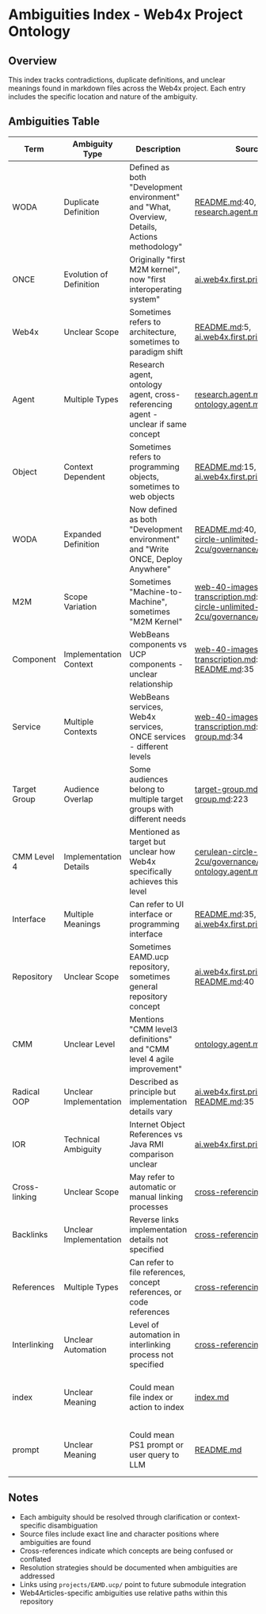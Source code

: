 # Ambiguities Index - Web4x Project Ontology

## Overview
This index tracks contradictions, duplicate definitions, and unclear meanings found in markdown files across the Web4x project. Each entry includes the specific location and nature of the ambiguity.

## Ambiguities Table

| Term | Ambiguity Type | Description | Source File | Line | Character | Cross-Reference |
|------|----------------|-------------|-------------|------|-----------|-----------------|
| WODA | Duplicate Definition | Defined as both "Development environment" and "What, Overview, Details, Actions methodology" | [README.md](projects/EAMD.ucp/md-wiki/README.md#4-woda---the-development-environment):40, [research.agent.md](projects/EAMD.ucp/md-wiki/AI.Agent.setup/research.agent.md#woda-methodology-implementation):3 | 40, 3 | 1, 1 | [Development](#development) vs [Methodology](#methodology) |
| ONCE | Evolution of Definition | Originally "first M2M kernel", now "first interoperating system" | [ai.web4x.first.principles.md](projects/EAMD.ucp/md-wiki/ai.web4x.first.principles.md#once-as-the-web4x-differentiator) | 12-15 | 1-50 | [Historical](#historical) vs [Current](#current) |
| Web4x | Unclear Scope | Sometimes refers to architecture, sometimes to paradigm shift | [README.md](projects/EAMD.ucp/md-wiki/README.md#the-paradigm-shift-from-functional-to-object-oriented-web):5, [ai.web4x.first.principles.md](projects/EAMD.ucp/md-wiki/ai.web4x.first.principles.md#web4x-definition--evolution):8 | 5, 8 | 1, 1 | [Architecture](#architecture) vs [Paradigm](#paradigm) |
| Agent | Multiple Types | Research agent, ontology agent, cross-referencing agent - unclear if same concept | [research.agent.md](projects/EAMD.ucp/md-wiki/AI.Agent.setup/research.agent.md#research-agent-definition):1, [ontology.agent.md](projects/EAMD.ucp/Documentation/ontology.agent.md):1 | 1, 1 | 1, 1 | [Different Agent Types](#agent-types) |
| Object | Context Dependent | Sometimes refers to programming objects, sometimes to web objects | [README.md](projects/EAMD.ucp/md-wiki/README.md#the-core-shift):15, [ai.web4x.first.principles.md](projects/EAMD.ucp/md-wiki/ai.web4x.first.principles.md#1-radical-object-oriented-programming-radical-oop):30 | 15, 30 | 1, 1 | [Programming](#programming) vs [Web Objects](#web-objects) |
| WODA | Expanded Definition | Now defined as both "Development environment" and "Write ONCE, Deploy Anywhere" | [README.md](projects/EAMD.ucp/md-wiki/README.md#4-woda---the-development-environment):40, [cerulean-circle-unlimited-2cu/governance/glossary.md](projects/EAMD.ucp/md-wiki/cerulean-circle-unlimited-2cu/cerulean-circle-unlimited-2cu/governance/glossary.md):17 | 40, 17 | 1, 1 | [Development Environment](#development-environment) vs [Write ONCE Deploy Anywhere](#write-once-deploy-anywhere) |
| M2M | Scope Variation | Sometimes "Machine-to-Machine", sometimes "M2M Kernel" | [web-40-images-transcription.md](projects/EAMD.ucp/md-wiki/web-40-images-transcription.md#m2m-kernel):271, [cerulean-circle-unlimited-2cu/governance/glossary.md](projects/EAMD.ucp/md-wiki/cerulean-circle-unlimited-2cu/cerulean-circle-unlimited-2cu/governance/glossary.md):14 | 271, 57 | 1, 1 | [Communication Protocol](#communication-protocol) vs [System Kernel](#system-kernel) |
| Component | Implementation Context | WebBeans components vs UCP components - unclear relationship | [web-40-images-transcription.md](projects/EAMD.ucp/md-wiki/web-40-images-transcription.md#webbeans-framework-documentation):415, [README.md](projects/EAMD.ucp/md-wiki/README.md#2-ucp---the-component-architecture):35 | 415, 35 | 1, 1 | [WebBeans Framework](#webbeans-framework) vs [UCP Architecture](#ucp-architecture) |
| Service | Multiple Contexts | WebBeans services, Web4x services, ONCE services - different levels | [web-40-images-transcription.md](projects/EAMD.ucp/md-wiki/web-40-images-transcription.md#service-registration):447, [target-group.md](projects/EAMD.ucp/md-wiki/target-group.md#web4x-developers--practitioners):34 | 447, 34 | 1, 1 | [Framework Services](#framework-services) vs [Business Services](#business-services) |
| Target Group | Audience Overlap | Some audiences belong to multiple target groups with different needs | [target-group.md](projects/EAMD.ucp/md-wiki/target-group.md#primary-target-groups):5, [target-group.md](projects/EAMD.ucp/md-wiki/target-group.md#content-organization-strategy):223 | 5, 223 | 1, 1 | [Single Classification](#single-classification) vs [Multiple Roles](#multiple-roles) |
| CMM Level 4 | Implementation Details | Mentioned as target but unclear how Web4x specifically achieves this level | [cerulean-circle-unlimited-2cu/governance/glossary.md](projects/EAMD.ucp/md-wiki/cerulean-circle-unlimited-2cu/cerulean-circle-unlimited-2cu/governance/glossary.md):31, [ontology.agent.md](projects/EAMD.ucp/Documentation/ontology.agent.md):4 | 31, 4 | 1, 1 | [Theoretical Target](#theoretical-target) vs [Practical Implementation](#practical-implementation) |
| Interface | Multiple Meanings | Can refer to UI interface or programming interface | [README.md](projects/EAMD.ucp/md-wiki/README.md#2-ucp---the-component-architecture):35, [ai.web4x.first.principles.md](projects/EAMD.ucp/md-wiki/ai.web4x.first.principles.md#1-radical-object-oriented-programming-radical-oop):35 | 35, 35 | 1, 1 | [UI](#ui) vs [Programming Interface](#programming-interface) |
| Repository | Unclear Scope | Sometimes EAMD.ucp repository, sometimes general repository concept | [ai.web4x.first.principles.md](projects/EAMD.ucp/md-wiki/ai.web4x.first.principles.md#enterprise-proven-foundation):20, [README.md](projects/EAMD.ucp/md-wiki/README.md#3-eamd-ucp---the-foundation-repository):40 | 20, 40 | 1, 1 | [Specific](#specific) vs [General](#general) |
| CMM | Unclear Level | Mentions "CMM level3 definitions" and "CMM level 4 agile improvement" | [ontology.agent.md](projects/EAMD.ucp/Documentation/ontology.agent.md) | 4 | 1 | [Level 3](#level-3) vs [Level 4](#level-4) |
| Radical OOP | Unclear Implementation | Described as principle but implementation details vary | [ai.web4x.first.principles.md](projects/EAMD.ucp/md-wiki/ai.web4x.first.principles.md#1-radical-object-oriented-programming-radical-oop):30, [README.md](projects/EAMD.ucp/md-wiki/README.md#the-paradigm-shift-from-functional-to-object-oriented-web):35 | 30, 35 | 1, 1 | [Principle](#principle) vs [Implementation](#implementation) |
| IOR | Technical Ambiguity | Internet Object References vs Java RMI comparison unclear | [ai.web4x.first.principles.md](projects/EAMD.ucp/md-wiki/ai.web4x.first.principles.md#2-internet-object-references-ior):45 | 45 | 1 | [Web](#web) vs [Java RMI](#java-rmi) |
| Cross-linking | Unclear Scope | May refer to automatic or manual linking processes | [cross-referencing.agent.md](projects/EAMD.ucp/Documentation/cross-referencing.agent.md):1 | 1 | 1 | [Automatic](#automatic) vs [Manual](#manual) |
| Backlinks | Unclear Implementation | Reverse links implementation details not specified | [cross-referencing.agent.md](projects/EAMD.ucp/Documentation/cross-referencing.agent.md):1 | 1 | 1 | [Implementation](#implementation) vs [Concept](#concept) |
| References | Multiple Types | Can refer to file references, concept references, or code references | [cross-referencing.agent.md](projects/EAMD.ucp/Documentation/cross-referencing.agent.md):1 | 1 | 1 | [File](#file) vs [Concept](#concept) vs [Code](#code) |
| Interlinking | Unclear Automation | Level of automation in interlinking process not specified | [cross-referencing.agent.md](projects/EAMD.ucp/Documentation/cross-referencing.agent.md):1 | 1 | 1 | [Automatic](#automatic) vs [Semi-automatic](#semi-automatic) |
| index | Unclear Meaning | Could mean file index or action to index | [index.md](../../index.md) | 1 | 1 | Use context-specific disambiguation and cross-links |
| prompt | Unclear Meaning | Could mean PS1 prompt or user query to LLM | [README.md](../../README.md) | 131 | 1 | Clarify by prefixing with Shell Prompt vs. User Prompt |

## Notes
- Each ambiguity should be resolved through clarification or context-specific disambiguation
- Source files include exact line and character positions where ambiguities are found
- Cross-references indicate which concepts are being confused or conflated
- Resolution strategies should be documented when ambiguities are addressed
- Links using `projects/EAMD.ucp/` point to future submodule integration
- Web4Articles-specific ambiguities use relative paths within this repository